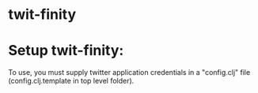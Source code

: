 # twit-finity

Setup twit-finity:
==================

To use, you must supply twitter application credentials in a "config.clj" file (config.clj.template in top level folder).

